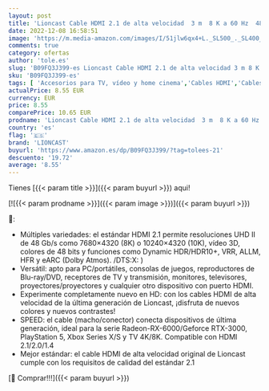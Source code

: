 ```yaml
---
layout: post
title: 'Lioncast Cable HDMI 2.1 de alta velocidad  3 m  8 K a 60 Hz  48 G  la mejor resolución para streaming  TV  PS5  Xbox  proyectores  Blue-Ray  DVD  vídeo 3D'
date: 2022-12-08 16:58:51
image: 'https://m.media-amazon.com/images/I/51jlw6qx4+L._SL500_._SL400_.jpg'
comments: true
category: ofertas
author: 'tole.es'
slug: 'B09FQ3J399-es Lioncast Cable HDMI 2.1 de alta velocidad 3 m 8 K a 60 Hz...'
sku: 'B09FQ3J399-es'
tags: [ 'Accesorios para TV, vídeo y home cinema','Cables HDMI','Cables para TV, vídeo y home cinema','Electrónica','TV, vídeo y home cinema','lioncast','ps5','xbox','🇪🇸', ]
actualPrice: 8.55 EUR
currency: EUR
price: 8.55
comparePrice: 10.65 EUR
prodname: 'Lioncast Cable HDMI 2.1 de alta velocidad  3 m  8 K a 60 Hz  48 G  la mejor resolución para streaming  TV  PS5  Xbox  proyectores  Blue-Ray  DVD  vídeo 3D'
country: 'es'
flag: '🇪🇸'
brand: 'LIONCAST'
buyurl: 'https://www.amazon.es/dp/B09FQ3J399/?tag=tolees-21'
descuento: '19.72'
average: '8.55'
---
```


Tienes [{{< param title >}}]({{< param buyurl >}}) aqui!

[![{{< param prodname >}}]({{< param image >}})]({{< param buyurl >}})

🔎:

- Múltiples variedades: el estándar HDMI 2.1 permite resoluciones UHD II de 48 Gb/s como 7680×4320 (8K) o 10240×4320 (10K), vídeo 3D, colores de 48 bits y funciones como Dynamic HDR/HDR10+, VRR, ALLM, HFR y eARC (Dolby Atmos). /DTS:X: )
- Versátil: apto para PC/portátiles, consolas de juegos, reproductores de Blu-ray/DVD, receptores de TV y transmisión, monitores, televisores, proyectores/proyectores y cualquier otro dispositivo con puerto HDMI.
- Experimente completamente nuevo en HD: con los cables HDMI de alta velocidad de la última generación de Lioncast, ¡disfruta de nuevos colores y nuevos contrastes!
- SPEED: el cable (macho/conector) conecta dispositivos de última generación, ideal para la serie Radeon-RX-6000/Geforce RTX-3000, PlayStation 5, Xbox Series X/S y TV 4K/8K. Compatible con HDMI 2.1/2.0/1.4
- Mejor estándar: el cable HDMI de alta velocidad original de Lioncast cumple con los requisitos de calidad del estándar 2.1

[🛒 Comprar!!!]({{< param buyurl >}})
